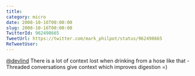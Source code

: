 ```yaml
---
title: 
category: micro
date: 2008-10-16T00:00:00
slug: 2008-10-16T00:00:00
TwitterId: 962498665
TweetUrl: https://twitter.com/mark_philpot/status/962498665
ReTweetUser: 
---
```


[@devlind](https://twitter.com/devlind) There is a lot of context lost when drinking from a hose like that -Threaded conversations give context which improves digestion =)